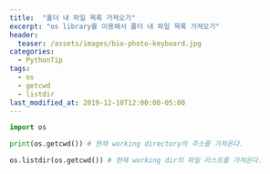 ```yaml
---
title:  "폴더 내 파일 목록 가져오기"
excerpt: "os library를 이용해서 폴더 내 파일 목록 가져오기"
header:
  teaser: /assets/images/bio-photo-keyboard.jpg
categories:
  - PythonTip
tags:
  - os
  - getcwd
  - listdir
last_modified_at: 2019-12-10T12:00:00-05:00
---
```


```python
import os

print(os.getcwd()) # 현재 working directory의 주소를 가져온다.

os.listdir(os.getcwd()) # 현재 working dir의 파일 리스트를 가져온다.
```
<!--stackedit_data:
eyJoaXN0b3J5IjpbMTUwNTU4MzY3MSwxNzYyNDE2NTM5LDE2NT
MwNzA2ODFdfQ==
-->
